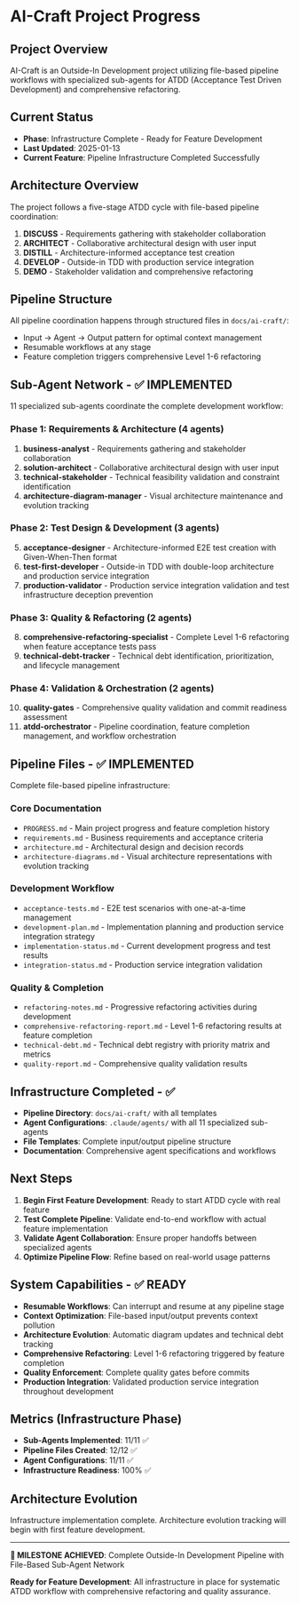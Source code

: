 # AI-Craft Project Progress

## Project Overview
AI-Craft is an Outside-In Development project utilizing file-based pipeline workflows with specialized sub-agents for ATDD (Acceptance Test Driven Development) and comprehensive refactoring.

## Current Status
- **Phase**: Infrastructure Complete - Ready for Feature Development
- **Last Updated**: 2025-01-13
- **Current Feature**: Pipeline Infrastructure Completed Successfully

## Architecture Overview
The project follows a five-stage ATDD cycle with file-based pipeline coordination:
1. **DISCUSS** - Requirements gathering with stakeholder collaboration
2. **ARCHITECT** - Collaborative architectural design with user input
3. **DISTILL** - Architecture-informed acceptance test creation
4. **DEVELOP** - Outside-in TDD with production service integration
5. **DEMO** - Stakeholder validation and comprehensive refactoring

## Pipeline Structure
All pipeline coordination happens through structured files in `docs/ai-craft/`:
- Input → Agent → Output pattern for optimal context management
- Resumable workflows at any stage
- Feature completion triggers comprehensive Level 1-6 refactoring

## Sub-Agent Network - ✅ IMPLEMENTED
11 specialized sub-agents coordinate the complete development workflow:

### Phase 1: Requirements & Architecture (4 agents)
1. **business-analyst** - Requirements gathering and stakeholder collaboration
2. **solution-architect** - Collaborative architectural design with user input
3. **technical-stakeholder** - Technical feasibility validation and constraint identification
4. **architecture-diagram-manager** - Visual architecture maintenance and evolution tracking

### Phase 2: Test Design & Development (3 agents)
5. **acceptance-designer** - Architecture-informed E2E test creation with Given-When-Then format
6. **test-first-developer** - Outside-in TDD with double-loop architecture and production service integration
7. **production-validator** - Production service integration validation and test infrastructure deception prevention

### Phase 3: Quality & Refactoring (2 agents)
8. **comprehensive-refactoring-specialist** - Complete Level 1-6 refactoring when feature acceptance tests pass
9. **technical-debt-tracker** - Technical debt identification, prioritization, and lifecycle management

### Phase 4: Validation & Orchestration (2 agents)
10. **quality-gates** - Comprehensive quality validation and commit readiness assessment
11. **atdd-orchestrator** - Pipeline coordination, feature completion management, and workflow orchestration

## Pipeline Files - ✅ IMPLEMENTED
Complete file-based pipeline infrastructure:

### Core Documentation
- `PROGRESS.md` - Main project progress and feature completion history
- `requirements.md` - Business requirements and acceptance criteria
- `architecture.md` - Architectural design and decision records
- `architecture-diagrams.md` - Visual architecture representations with evolution tracking

### Development Workflow
- `acceptance-tests.md` - E2E test scenarios with one-at-a-time management
- `development-plan.md` - Implementation planning and production service integration strategy
- `implementation-status.md` - Current development progress and test results
- `integration-status.md` - Production service integration validation

### Quality & Completion
- `refactoring-notes.md` - Progressive refactoring activities during development
- `comprehensive-refactoring-report.md` - Level 1-6 refactoring results at feature completion
- `technical-debt.md` - Technical debt registry with priority matrix and metrics
- `quality-report.md` - Comprehensive quality validation results

## Infrastructure Completed - ✅
- **Pipeline Directory**: `docs/ai-craft/` with all templates
- **Agent Configurations**: `.claude/agents/` with all 11 specialized sub-agents
- **File Templates**: Complete input/output pipeline structure
- **Documentation**: Comprehensive agent specifications and workflows

## Next Steps
1. **Begin First Feature Development**: Ready to start ATDD cycle with real feature
2. **Test Complete Pipeline**: Validate end-to-end workflow with actual feature implementation  
3. **Validate Agent Collaboration**: Ensure proper handoffs between specialized agents
4. **Optimize Pipeline Flow**: Refine based on real-world usage patterns

## System Capabilities - ✅ READY
- **Resumable Workflows**: Can interrupt and resume at any pipeline stage
- **Context Optimization**: File-based input/output prevents context pollution
- **Architecture Evolution**: Automatic diagram updates and technical debt tracking
- **Comprehensive Refactoring**: Level 1-6 refactoring triggered by feature completion
- **Quality Enforcement**: Complete quality gates before commits
- **Production Integration**: Validated production service integration throughout development

## Metrics (Infrastructure Phase)
- **Sub-Agents Implemented**: 11/11 ✅
- **Pipeline Files Created**: 12/12 ✅
- **Agent Configurations**: 11/11 ✅
- **Infrastructure Readiness**: 100% ✅

## Architecture Evolution
Infrastructure implementation complete. Architecture evolution tracking will begin with first feature development.

---

**🎯 MILESTONE ACHIEVED**: Complete Outside-In Development Pipeline with File-Based Sub-Agent Network

**Ready for Feature Development**: All infrastructure in place for systematic ATDD workflow with comprehensive refactoring and quality assurance.